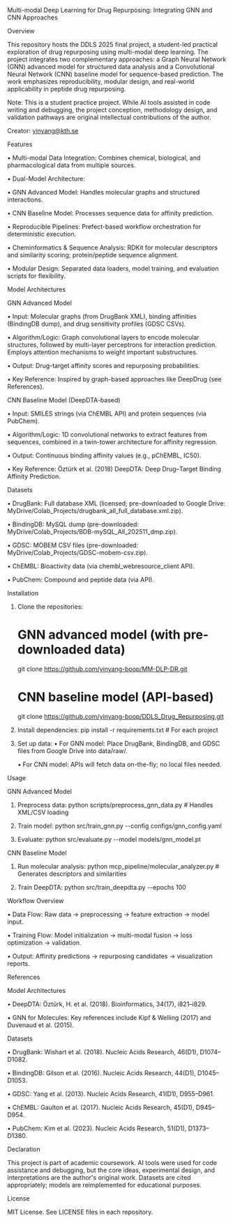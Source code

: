 Multi-modal Deep Learning for Drug Repurposing: Integrating GNN and CNN Approaches

Overview

This repository hosts the DDLS 2025 final project, a student-led practical exploration of drug repurposing using multi-modal deep learning. The project integrates two complementary approaches: a Graph Neural Network (GNN) advanced model for structured data analysis and a Convolutional Neural Network (CNN) baseline model for sequence-based prediction. The work emphasizes reproducibility, modular design, and real-world applicability in peptide drug repurposing.

Note: This is a student practice project. While AI tools assisted in code writing and debugging, the project conception, methodology design, and validation pathways are original intellectual contributions of the author.

Creator: yinyang@kth.se

Features

• Multi-modal Data Integration: Combines chemical, biological, and pharmacological data from multiple sources.

• Dual-Model Architecture: 

  • GNN Advanced Model: Handles molecular graphs and structured interactions.

  • CNN Baseline Model: Processes sequence data for affinity prediction.

• Reproducible Pipelines: Prefect-based workflow orchestration for deterministic execution.

• Cheminformatics & Sequence Analysis: RDKit for molecular descriptors and similarity scoring; protein/peptide sequence alignment.

• Modular Design: Separated data loaders, model training, and evaluation scripts for flexibility.

Model Architectures

GNN Advanced Model

• Input: Molecular graphs (from DrugBank XML), binding affinities (BindingDB dump), and drug sensitivity profiles (GDSC CSVs).

• Algorithm/Logic: Graph convolutional layers to encode molecular structures, followed by multi-layer perceptrons for interaction prediction. Employs attention mechanisms to weight important substructures.

• Output: Drug-target affinity scores and repurposing probabilities.

• Key Reference: Inspired by graph-based approaches like DeepDrug (see References).

CNN Baseline Model (DeepDTA-based)

• Input: SMILES strings (via ChEMBL API) and protein sequences (via PubChem).

• Algorithm/Logic: 1D convolutional networks to extract features from sequences, combined in a twin-tower architecture for affinity regression.

• Output: Continuous binding affinity values (e.g., pChEMBL, IC50).

• Key Reference: Öztürk et al. (2018) DeepDTA: Deep Drug–Target Binding Affinity Prediction.

Datasets

• DrugBank: Full database XML (licensed; pre-downloaded to Google Drive: MyDrive/Colab_Projects/drugbank_all_full_database.xml.zip).

• BindingDB: MySQL dump (pre-downloaded: MyDrive/Colab_Projects/BDB-mySQL_All_202511_dmp.zip).

• GDSC: MOBEM CSV files (pre-downloaded: MyDrive/Colab_Projects/GDSC-mobem-csv.zip).

• ChEMBL: Bioactivity data (via chembl_webresource_client API).

• PubChem: Compound and peptide data (via API).

Installation

1. Clone the repositories:
   # GNN advanced model (with pre-downloaded data)
   git clone https://github.com/yinyang-boop/MM-DLP-DR.git
   # CNN baseline model (API-based)
   git clone https://github.com/yinyang-boop/DDLS_Drug_Repurposing.git
   

2. Install dependencies:
   pip install -r requirements.txt  # For each project
   

3. Set up data:
   • For GNN model: Place DrugBank, BindingDB, and GDSC files from Google Drive into data/raw/.

   • For CNN model: APIs will fetch data on-the-fly; no local files needed.

Usage

GNN Advanced Model

1. Preprocess data:
   python scripts/preprocess_gnn_data.py  # Handles XML/CSV loading
   
2. Train model:
   python src/train_gnn.py --config configs/gnn_config.yaml
   
3. Evaluate:
   python src/evaluate.py --model models/gnn_model.pt
   

CNN Baseline Model

1. Run molecular analysis:
   python mcp_pipeline/molecular_analyzer.py  # Generates descriptors and similarities
   
2. Train DeepDTA:
   python src/train_deepdta.py --epochs 100
   

Workflow Overview

• Data Flow: Raw data → preprocessing → feature extraction → model input.

• Training Flow: Model initialization → multi-modal fusion → loss optimization → validation.

• Output: Affinity predictions → repurposing candidates → visualization reports.

References

Model Architectures

• DeepDTA: Öztürk, H. et al. (2018). Bioinformatics, 34(17), i821–i829.  

• GNN for Molecules: Key references include Kipf & Welling (2017) and Duvenaud et al. (2015).

Datasets

• DrugBank: Wishart et al. (2018). Nucleic Acids Research, 46(D1), D1074–D1082.  

• BindingDB: Gilson et al. (2016). Nucleic Acids Research, 44(D1), D1045–D1053.  

• GDSC: Yang et al. (2013). Nucleic Acids Research, 41(D1), D955–D961.  

• ChEMBL: Gaulton et al. (2017). Nucleic Acids Research, 45(D1), D945–D954.  

• PubChem: Kim et al. (2023). Nucleic Acids Research, 51(D1), D1373–D1380.

Declaration

This project is part of academic coursework. AI tools were used for code assistance and debugging, but the core ideas, experimental design, and interpretations are the author's original work. Datasets are cited appropriately; models are reimplemented for educational purposes.

License

MIT License. See LICENSE files in each repository.
